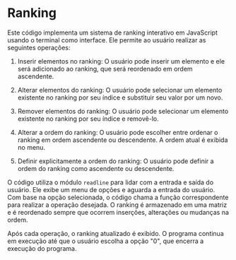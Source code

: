 # Ranking

Este código implementa um sistema de ranking interativo em JavaScript usando o terminal como interface. Ele permite ao usuário realizar as seguintes operações:

1. Inserir elementos no ranking: O usuário pode inserir um elemento e ele será adicionado ao ranking, que será reordenado em ordem ascendente.

2. Alterar elementos do ranking: O usuário pode selecionar um elemento existente no ranking por seu índice e substituir seu valor por um novo.

3. Remover elementos do ranking: O usuário pode selecionar um elemento existente no ranking por seu índice e removê-lo.

4. Alterar a ordem do ranking: O usuário pode escolher entre ordenar o ranking em ordem ascendente ou descendente. A ordem atual é exibida no menu.

5. Definir explicitamente a ordem do ranking: O usuário pode definir a ordem do ranking como ascendente ou descendente.

O código utiliza o módulo `readline` para lidar com a entrada e saída do usuário. Ele exibe um menu de opções e aguarda a entrada do usuário. Com base na opção selecionada, o código chama a função correspondente para realizar a operação desejada. O ranking é armazenado em uma matriz e é reordenado sempre que ocorrem inserções, alterações ou mudanças na ordem.

Após cada operação, o ranking atualizado é exibido. O programa continua em execução até que o usuário escolha a opção "0", que encerra a execução do programa.
